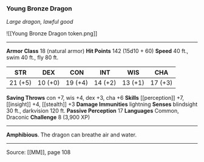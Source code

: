 ### Young Bronze Dragon
_Large dragon, lawful good_

![[Young Bronze Dragon token.png]]




---

**Armor Class** 18 (natural armor)
**Hit Points** 142 (15d10 + 60)
**Speed** 40 ft., swim 40 ft., fly 80 ft.

| STR     | DEX     | CON     | INT     | WIS     | CHA     |
|---------|---------|---------|---------|---------|---------|
| 21 (+5) | 10 (+0) | 19 (+4) | 14 (+2) | 13 (+1) | 17 (+3) |

**Saving Throws** con +7, wis +4, dex +3, cha +6
**Skills** [[perception]] +7, [[insight]] +4, [[stealth]] +3
**Damage Immunities** lightning
**Senses** blindsight 30 ft., darkvision 120 ft.
**Passive Perception** 17
**Languages** Common, Draconic
**Challenge** 8 (3,900 XP)

---

**Amphibious**. The dragon can breathe air and water.


---

Source: [[MM]], page 108